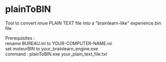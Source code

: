# plainToBIN
Tool to convert nnue PLAIN TEXT file into a "brainlearn-like" experience.bin file<p>

Prerequisites :<br>
rename BUREAU.ini to YOUR-COMPUTER-NAME.ini<br>
set moteurBIN to your_brainlearn_engine.exe<br>
command : plainToBIN.exe your_plain_text_file.txt<p>
